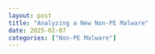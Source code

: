 ```yaml
---
layout: post
title: "Analyzing a New Non-PE Malware"
date: 2025-02-07
categories: ["Non-PE Malware"]
---
```

